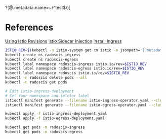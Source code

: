 ?(@.metadata.name=~/^test$/)]

# References
[Using Istio Revisions](https://istio.io/latest/blog/2021/revision-tags/)
[Istio Sidecar Injection](https://istio.io/latest/docs/setup/additional-setup/sidecar-injection/)
[Install Ingress](https://istio.io/latest/docs/setup/additional-setup/gateway/)
```bash
ISTIO_REV=$(kubectl -n istio-system get cm istio -o jsonpath='{.metadata.labels.istio\.io\/rev}')
kubectl create ns radoscis-ingress
kubectl create ns radoscis-egress
kubectl label namespace radoscis-ingress istio.io/rev=$ISTIO_REV
kubectl label namespace radoscis-egress istio.io/rev=$ISTIO_REV
kubectl label namespace radoscis istio.io/rev=$ISTIO_REV
kubectl -n radoscis delete pods --all
kubectl -n radoscis get pods

# Edit istio-ingress-deployment
# Set Your namespace and selctor label
istioctl manifest generate --filename istio-ingress-operator.yaml --cluster-specific > istio-ingress-deployment.yaml
istioctl manifest generate --filename istio-egress-operator.yaml --cluster-specific > istio-egress-deployment.yaml

kubectl apply -f istio-ingress-deployment.yaml
kubectl apply -f istio-egress-deployment.yaml

kubectl get pods -n radoscis-ingress
kubectl get pods -n radoscis-egress
```